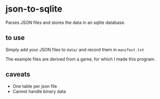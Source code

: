 # json-to-sqlite
 Parses JSON files and stores the data in an sqlite database.
 
 ## to use
 
 Simply add your JSON files to `data/` and record them in `manifest.txt`
 
 The example files are derived from a game, for which I made this program.
 
 ## caveats

- One table per json file
- Cannot handle binary data
